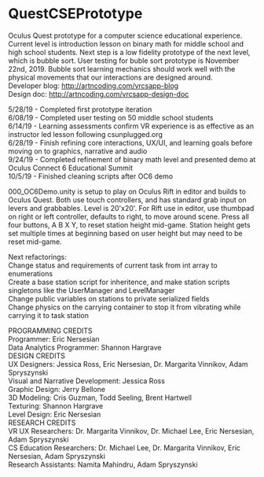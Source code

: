 # QuestCSEPrototype
Oculus Quest prototype for a computer science educational experience. Current level is introduction lesson on binary math for middle school and high school students. Next step is a low fidelity prototype of the next level, which is bubble sort. User testing for buble sort prototype is November 22nd, 2019. Bubble sort learning mechanics should work well with the physical movements that our interactions are designed around. <br/>
Developer blog: http://artncoding.com/vrcsapp-blog <br/>
Design doc: http://artncoding.com/vrcsapp-design-doc

5/28/19 - Completed first prototype iteration<br/>
6/08/19 - Completed user testing on 50 middle school students<br/>
6/14/19 - Learning assessments confirm VR experience is as effective as an instructor led lesson following csunplugged.org<br/>
6/28/19 - Finish refining core interactions, UX/UI, and learning goals before moving on to graphics, narrative and audio<br/>
9/24/19 - Completed refinement of binary math level and presented demo at Oculus Connect 6 Educational Summit<br/>
10/5/19 - Finished cleaning scripts after OC6 demo<br/>

000_OC6Demo.unity is setup to play on Oculus Rift in editor and builds to Oculus Quest. Both use touch controllers, and has standard grab input on levers and grabbables. Level is 20'x20'. For Rift use in editor, use thumbpad on right or left controller, defaults to right, to move around scene. Press all four buttons, A B X Y, to reset station height mid-game. Station height gets set multiple times at beginning based on user height but may need to be reset mid-game. 

Next refactorings:<br/>
Change status and requirements of current task from int array to enumerations<br/>
Create a base station script for inheritence, and make station scripts singletons like the UserManager and LevelManager<br/>
Change public variables on stations to private serialized fields<br/>
Change physics on the carrying container to stop it from vibrating while carrying it to task station<br/>

PROGRAMMING CREDITS<br/>
Programmer: Eric Nersesian<br/>
Data Analytics Programmer: Shannon Hargrave<br/>
DESIGN CREDITS<br/>
UX Designers: Jessica Ross, Eric Nersesian, Dr. Margarita Vinnikov, Adam Spryszynski<br/>
Visual and Narrative Development: Jessica Ross<br/>
Graphic Design: Jerry Bellone<br/>
3D Modeling: Cris Guzman, Todd Seeling, Brent Hartwell<br/>
Texturing: Shannon Hargrave<br/>
Level Design: Eric Nersesian<br/>
RESEARCH CREDITS<br/>
VR UX Researchers: Dr. Margarita Vinnikov, Dr. Michael Lee, Eric Nersesian, Adam Spryszynski<br/>
CS Education Researchers: Dr. Michael Lee, Dr. Margarita Vinnikov, Eric Nersesian, Adam Spryszynski<br/>
Research Assistants: Namita Mahindru, Adam Spryszynski
